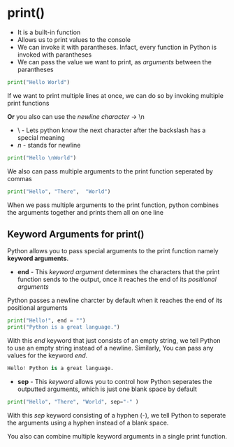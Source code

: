 # print()
* It is a built-in function
* Allows us to print values to the console
* We can invoke it with parantheses. Infact, every function in Python is invoked with parantheses
* We can pass the value we want to print, as _arguments_ between the parantheses  

```python
print("Hello World")
```

If we want to print multiple lines at once, we can do so by invoking multiple print functions 

**Or** you also can use the _newline character_ &rarr; \n   
* \ -  Lets python know the next character after the backslash has a special meaning
* *n* - stands for newline

```python
print("Hello \nWorld")
```

We also can pass multiple arguments to the print function seperated by commas
```python
print("Hello", "There",  "World")
```
When we pass multiple arguments to the print function, python combines the arguments together and prints them all on one line

## Keyword Arguments for print()
Python allows you to pass special arguments to the print function namely **keyword arguments**.
+ **end** - This _keyword argument_ determines the characters that the print function sends to the output, once it reaches the end of its  _positional arguments_

Python passes a newline charcter by default when it reaches the end of its positional arguments 

```python
print("Hello!", end = "") 
print("Python is a great language.")
```
With this *end* keyword that just consists of an empty string, we tell Python to use an empty string instead of a newline. Similarly, You can pass any values for the keyword _end_.

```python
Hello! Python is a great language.
```

+ **sep** - This _keyword_ allows you to control how Python seperates the outputted arguments, which is just one blank space by default

```python
print("Hello", "There", "World", sep="-" )
```
With this *sep* keyword consisting of a hyphen (-), we tell Python to seperate the arguments using a hyphen instead of a blank space. 

You also can combine multiple keyword arguments in a single print function.